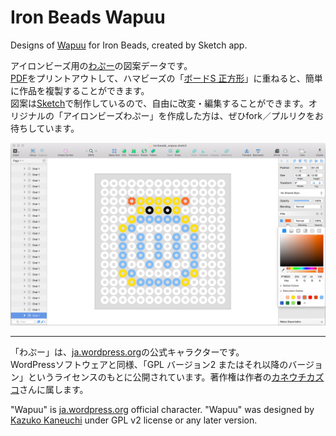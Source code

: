 # Iron Beads Wapuu

Designs of [Wapuu](https://github.com/jawordpressorg/wapuu) for Iron Beads, created by Sketch app.

アイロンビーズ用の[わぷー](https://ja.wordpress.org/about-wp-ja/wapuu/)の図案データです。  
[PDF](ironbeads_wapoo.pdf)をプリントアウトして、ハマビーズの「[ボードS 正方形](http://www.bornelund.co.jp/ec/detail.php?category2=900075&id=4535)」に重ねると、簡単に作品を複製することができます。  
図案は[Sketch](https://www.sketchapp.com/)で制作しているので、自由に改変・編集することができます。オリジナルの「アイロンビーズわぷー」を作成した方は、ぜひfork／プルリクをお待ちしています。

![](screenshot.png?raw=true)

------

「わぷー」は、[ja.wordpress.org](https://ja.wordpress.org/)の公式キャラクターです。  
WordPressソフトウェアと同様、「GPL バージョン2 またはそれ以降のバージョン」というライセンスのもとに公開されています。著作権は作者の[カネウチカズコ](http://blog.cgfm.jp/mutsuki/)さんに属します。

"Wapuu" is [ja.wordpress.org](https://ja.wordpress.org/) official character.
"Wapuu" was designed by [Kazuko Kaneuchi](http://blog.cgfm.jp/mutsuki/) under GPL v2 license or any later version.
